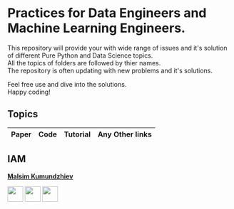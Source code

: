 # Practices for Data Engineers and Machine Learning Engineers.

This repository will provide your with wide range of issues and it's solution of different Pure Python and Data Science topics.<br>
All the topics of folders are followed by thier names. <br>
The repository is often updating with new problems and it's solutions.<br>

Feel free use and dive into the solutions.<br>
Happy coding! 


## Topics
|Paper|Code|Tutorial|Any Other links|
|-----|----|--------|---------------|


## IAM

**[Malsim Kumundzhiev](https://github.com/KumundzhievMaxim)**

[<img src="http://i.imgur.com/0o48UoR.png" width="35">](https://github.com/KumundzhievMaxim)             [<img src="https://i.imgur.com/0IdggSZ.png" width="35">](https://www.linkedin.com/in/maksim-kumundzhiev/)             [<img src="https://loading.io/s/icon/vzeour.svg" width="35">](https://www.kaggle.com/maximkumundzhiev)               
